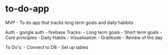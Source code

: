 # to-do-app

MVP
	-   To do app that tracks long term goals and daily habbits

Auth
    -   google auth - firebase
Tracks:
	-	Long term goals
	-	Short term goals
	-	Core principles
	-	Daily Habits
	-	Visualisation
	-	Gratitiude
	-	Review of the day

To Do's:
	-	Connect to DB
	-	Set up tables